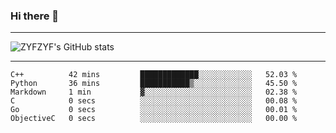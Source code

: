 ### Hi there 👋

-------

<!--

- 🔭 I’m currently working on ...
- 🌱 I’m currently learning Rust
- 👯 I’m looking to collaborate on ...
- 🤔 I’m looking for help with ...
- 💬 Ask me about ...
- 📫 How to reach me: ...
- 😄 Pronouns: ...
- ⚡ Fun fact: ...

-------
-->

![ZYFZYF's GitHub stats](https://github-readme-stats.vercel.app/api?username=ZYFZYF)


-------

<!--START_SECTION:waka-->

```text
C++          42 mins         █████████████░░░░░░░░░░░░   52.03 %
Python       36 mins         ███████████▒░░░░░░░░░░░░░   45.50 %
Markdown     1 min           ▓░░░░░░░░░░░░░░░░░░░░░░░░   02.38 %
C            0 secs          ░░░░░░░░░░░░░░░░░░░░░░░░░   00.08 %
Go           0 secs          ░░░░░░░░░░░░░░░░░░░░░░░░░   00.01 %
ObjectiveC   0 secs          ░░░░░░░░░░░░░░░░░░░░░░░░░   00.00 %
```

<!--END_SECTION:waka-->


